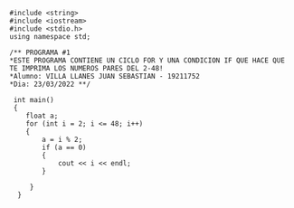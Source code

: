     #include <string>
    #include <iostream>
    #include <stdio.h>
    using namespace std;

    /** PROGRAMA #1  
    *ESTE PROGRAMA CONTIENE UN CICLO FOR Y UNA CONDICION IF QUE HACE QUE TE IMPRIMA LOS NUMEROS PARES DEL 2-48!
    *Alumno: VILLA LLANES JUAN SEBASTIAN - 19211752
    *Dia: 23/03/2022 **/
    
     int main()
     {
        float a;
        for (int i = 2; i <= 48; i++)
        {
            a = i % 2;
            if (a == 0)
            {
                cout << i << endl;
            }

         }
      }

